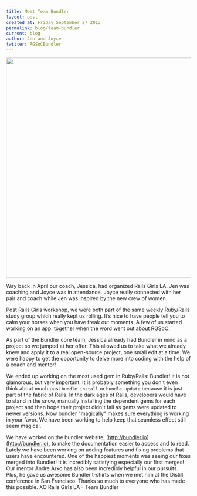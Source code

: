 ```yaml
---
title: Meet Team Bundler
layout: post
created_at: Friday September 27 2013
permalink: blog/team-bundler
current: blog
author: Jen and Joyce
twitter: RGSoCBundler
---
```

<img src="../img/team-bundler.png" width="600">

Way back in April our coach, Jessica, had organized Rails Girls LA. Jen was coaching and Joyce was in attendance. Joyce really connected with her pair and coach while Jen was inspired by the new crew of women. 

Post Rails Girls workshop, we were both part of the same weekly Ruby/Rails study group which really kept us rolling.  It’s nice to have people tell you to calm your horses when you have freak out moments. A few of us started working on an app. together when the word went out about RGSoC. 

As part of the Bundler core team, Jessica already had Bundler in mind as a project so we jumped at her offer. This allowed us to take what we already knew and apply it to a real open-source project,  one small edit at a time. We were happy to get the opportunity to delve more into coding with the help of a coach and mentor! 

We ended up working on the most used gem in Ruby/Rails: Bundler! It is not glamorous, but very important. It is probably something you don't even think about much past `bundle install` or `bundle update` because it is just part of the fabric of Rails. In the dark ages of Rails, developers would have to stand in the snow, manually installing the dependent gems for each project and then hope their project didn't fail as gems were updated to newer versions. Now bundler "magically" makes sure everything is working in your favor. We have been working to help keep that seamless effect still seem magical.

We have worked on the bundler website, [http://bundler.io](http://bundler.io), to make the documentation easier to access and to read. Lately we have been working on adding features and fixing problems that users have encountered. One of the happiest moments was seeing our fixes merged into Bundler! It is incredibly satisfying especially our first merges! Our mentor Andre Arko has also been incredibly helpful in our pursuits. Plus, he gave us awesome Bundler t-shirts when we met him at the Distill conference in San Francisco. Thanks so much to everyone who has made this possible. XO Rails Girls LA - Team Bundler
